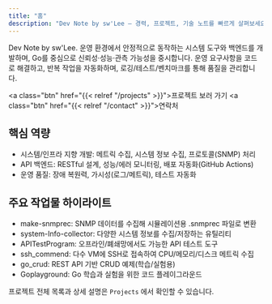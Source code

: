 ```yaml
---
title: "홈"
description: "Dev Note by sw'Lee — 경력, 프로젝트, 기술 노트를 빠르게 살펴보세요."
---
```


Dev Note by sw'Lee. 운영 환경에서 안정적으로 동작하는 시스템 도구와 백엔드를 개발하며, Go를 중심으로 신뢰성·성능·관측 가능성을 중시합니다. 운영 요구사항을 코드로 해결하고, 반복 작업을 자동화하며, 로깅/테스트/벤치마크를 통해 품질을 관리합니다.

<a class="btn" href="{{< relref "/projects" >}}">프로젝트 보러 가기</a> <a class="btn" href="{{< relref "/contact" >}}">연락처</a>

## 핵심 역량
- 시스템/인프라 지향 개발: 메트릭 수집, 시스템 정보 수집, 프로토콜(SNMP) 처리
- API 백엔드: RESTful 설계, 성능/에러 모니터링, 배포 자동화(GitHub Actions)
- 운영 품질: 장애 복원력, 가시성(로그/메트릭), 테스트 자동화

## 주요 작업물 하이라이트
- make-snmprec: SNMP 데이터를 수집해 시뮬레이션용 .snmprec 파일로 변환
- system-Info-collector: 다양한 시스템 정보를 수집/저장하는 유틸리티
- APITestProgram: 오프라인/폐쇄망에서도 가능한 API 테스트 도구
- ssh_commend: 다수 VM에 SSH로 접속하여 CPU/메모리/디스크 메트릭 수집
- go_crud: REST API 기반 CRUD 예제(학습/실험용)
- Goplayground: Go 학습과 실험을 위한 코드 플레이그라운드

프로젝트 전체 목록과 상세 설명은 `Projects` 에서 확인할 수 있습니다.
